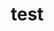 # test

<!DOCTYPE html>
<html lang="en">
<head>
    <meta charset="UTF-8">
    <meta name="viewport" content="width=device-width, initial-scale=1.0">
    <title>Security Product Evaluation Dashboard</title>
    <style>
        * {
            margin: 0;
            padding: 0;
            box-sizing: border-box;
        }
        
        body {
            font-family: 'Segoe UI', Tahoma, Geneva, Verdana, sans-serif;
            background: #f0f2f5;
            color: #1e3a5f;
        }
        
        .dashboard {
            max-width: 1920px;
            margin: 0 auto;
            padding: 20px;
        }
        
        .header {
            background: linear-gradient(135deg, #1e3a5f 0%, #2c5282 100%);
            color: white;
            padding: 25px 30px;
            border-radius: 10px;
            margin-bottom: 25px;
            box-shadow: 0 4px 6px rgba(0,0,0,0.1);
        }
        
        .header h1 {
            font-size: 28px;
            font-weight: 300;
            letter-spacing: 1px;
        }
        
        .header .subtitle {
            font-size: 14px;
            opacity: 0.9;
            margin-top: 5px;
        }
        
        .kpi-row {
            display: grid;
            grid-template-columns: repeat(auto-fit, minmax(200px, 1fr));
            gap: 20px;
            margin-bottom: 25px;
        }
        
        .kpi-card {
            background: white;
            padding: 20px;
            border-radius: 10px;
            box-shadow: 0 2px 4px rgba(30,58,95,0.1);
            border-left: 4px solid #1e3a5f;
            transition: transform 0.2s, box-shadow 0.2s;
        }
        
        .kpi-card:hover {
            transform: translateY(-2px);
            box-shadow: 0 4px 8px rgba(30,58,95,0.15);
        }
        
        .kpi-label {
            font-size: 12px;
            color: #6b7280;
            text-transform: uppercase;
            letter-spacing: 0.5px;
            margin-bottom: 8px;
        }
        
        .kpi-value {
            font-size: 32px;
            font-weight: 600;
            color: #1e3a5f;
        }
        
        .kpi-change {
            font-size: 12px;
            margin-top: 5px;
            color: #10b981;
        }
        
        .main-content {
            display: grid;
            grid-template-columns: 1fr 1fr;
            gap: 25px;
            margin-bottom: 25px;
        }
        
        .panel {
            background: white;
            border-radius: 10px;
            padding: 25px;
            box-shadow: 0 2px 4px rgba(30,58,95,0.1);
        }
        
        .panel-title {
            font-size: 18px;
            font-weight: 600;
            color: #1e3a5f;
            margin-bottom: 20px;
            padding-bottom: 10px;
            border-bottom: 2px solid #e5e7eb;
        }
        
        .status-grid {
            display: grid;
            grid-template-columns: repeat(2, 1fr);
            gap: 15px;
        }
        
        .status-item {
            display: flex;
            align-items: center;
            padding: 15px;
            background: #f8fafc;
            border-radius: 8px;
            border: 1px solid #e5e7eb;
        }
        
        .status-icon {
            width: 40px;
            height: 40px;
            border-radius: 50%;
            display: flex;
            align-items: center;
            justify-content: center;
            margin-right: 15px;
            font-weight: bold;
            font-size: 16px;
        }
        
        .status-icon.research { background: #dbeafe; color: #1e40af; }
        .status-icon.poc { background: #fef3c7; color: #d97706; }
        .status-icon.procurement { background: #d1fae5; color: #065f46; }
        .status-icon.deployed { background: #e0e7ff; color: #3730a3; }
        
        .category-chart {
            height: 300px;
            position: relative;
            display: flex;
            align-items: center;
            justify-content: center;
        }
        
        .donut-chart {
            position: relative;
            width: 200px;
            height: 200px;
        }
        
        .donut-chart svg {
            transform: rotate(-90deg);
        }
        
        .chart-legend {
            margin-left: 40px;
        }
        
        .legend-item {
            display: flex;
            align-items: center;
            margin-bottom: 12px;
        }
        
        .legend-color {
            width: 12px;
            height: 12px;
            border-radius: 2px;
            margin-right: 10px;
        }
        
        .product-table {
            width: 100%;
            margin-top: 25px;
        }
        
        .product-table table {
            width: 100%;
            border-collapse: collapse;
        }
        
        .product-table th {
            background: #1e3a5f;
            color: white;
            padding: 12px;
            text-align: left;
            font-weight: 500;
            font-size: 14px;
        }
        
        .product-table td {
            padding: 12px;
            border-bottom: 1px solid #e5e7eb;
            font-size: 14px;
        }
        
        .product-table tr:hover {
            background: #f8fafc;
        }
        
        .vendor-logo {
            width: 80px;
            height: 30px;
            object-fit: contain;
            background: #f8fafc;
            padding: 5px;
            border-radius: 4px;
        }
        
        .status-badge {
            display: inline-block;
            padding: 4px 12px;
            border-radius: 12px;
            font-size: 12px;
            font-weight: 500;
        }
        
        .status-badge.research { background: #dbeafe; color: #1e40af; }
        .status-badge.poc { background: #fef3c7; color: #d97706; }
        .status-badge.procurement { background: #d1fae5; color: #065f46; }
        .status-badge.deployed { background: #e0e7ff; color: #3730a3; }
        
        .link-button {
            display: inline-block;
            padding: 4px 8px;
            background: #1e3a5f;
            color: white;
            text-decoration: none;
            border-radius: 4px;
            font-size: 12px;
            margin-right: 5px;
        }
        
        .link-button:hover {
            background: #2c5282;
        }
        
        .timeline-section {
            margin-top: 25px;
        }
        
        .timeline-bar {
            background: #f8fafc;
            border-radius: 8px;
            padding: 20px;
            margin-bottom: 15px;
            border: 1px solid #e5e7eb;
        }
        
        .timeline-header {
            display: flex;
            justify-content: space-between;
            margin-bottom: 10px;
        }
        
        .progress-bar {
            height: 8px;
            background: #e5e7eb;
            border-radius: 4px;
            overflow: hidden;
        }
        
        .progress-fill {
            height: 100%;
            background: linear-gradient(90deg, #1e3a5f, #2c5282);
            border-radius: 4px;
            transition: width 0.3s ease;
        }
        
        .filters {
            display: flex;
            gap: 15px;
            margin-bottom: 25px;
            padding: 15px;
            background: white;
            border-radius: 10px;
            box-shadow: 0 2px 4px rgba(30,58,95,0.1);
        }
        
        .filter-item {
            display: flex;
            flex-direction: column;
        }
        
        .filter-label {
            font-size: 12px;
            color: #6b7280;
            margin-bottom: 5px;
            text-transform: uppercase;
            letter-spacing: 0.5px;
        }
        
        .filter-select {
            padding: 8px 12px;
            border: 1px solid #e5e7eb;
            border-radius: 6px;
            background: white;
            color: #1e3a5f;
            font-size: 14px;
            cursor: pointer;
        }
        
        .vendor-showcase {
            display: flex;
            gap: 20px;
            padding: 20px;
            background: #f8fafc;
            border-radius: 8px;
            overflow-x: auto;
        }
        
        .vendor-card {
            min-width: 120px;
            padding: 15px;
            background: white;
            border-radius: 8px;
            text-align: center;
            border: 1px solid #e5e7eb;
        }
        
        .vendor-card img {
            width: 80px;
            height: 40px;
            object-fit: contain;
            margin-bottom: 8px;
        }
        
        .vendor-name {
            font-size: 12px;
            color: #6b7280;
        }
    </style>
</head>
<body>
    <div class="dashboard">
        <!-- Header -->
        <div class="header">
            <h1>Security Product Evaluation Dashboard</h1>
            <div class="subtitle">Real-time tracking of security technology evaluations and deployments</div>
        </div>
        
        <!-- Filters -->
        <div class="filters">
            <div class="filter-item">
                <span class="filter-label">Category</span>
                <select class="filter-select">
                    <option>All Categories</option>
                    <option>AI/ML Security</option>
                    <option>Cloud Security</option>
                    <option>Identity & Access</option>
                    <option>Data Protection</option>
                </select>
            </div>
            <div class="filter-item">
                <span class="filter-label">Status</span>
                <select class="filter-select">
                    <option>All Status</option>
                    <option>Researching</option>
                    <option>In POC</option>
                    <option>Procurement</option>
                    <option>Deployed</option>
                </select>
            </div>
            <div class="filter-item">
                <span class="filter-label">Priority</span>
                <select class="filter-select">
                    <option>All Priorities</option>
                    <option>High</option>
                    <option>Medium</option>
                    <option>Low</option>
                </select>
            </div>
            <div class="filter-item">
                <span class="filter-label">Owner</span>
                <select class="filter-select">
                    <option>All Owners</option>
                    <option>Security Architecture</option>
                    <option>Cloud Security</option>
                    <option>AppSec Team</option>
                </select>
            </div>
        </div>
        
        <!-- KPI Cards -->
        <div class="kpi-row">
            <div class="kpi-card">
                <div class="kpi-label">Total in Pipeline</div>
                <div class="kpi-value">43</div>
                <div class="kpi-change">↑ 5 from last month</div>
            </div>
            <div class="kpi-card">
                <div class="kpi-label">Active POCs</div>
                <div class="kpi-value">8</div>
                <div class="kpi-change">2 completing this week</div>
            </div>
            <div class="kpi-card">
                <div class="kpi-label">Awaiting Decision</div>
                <div class="kpi-value">12</div>
                <div class="kpi-change">3 urgent</div>
            </div>
            <div class="kpi-card">
                <div class="kpi-label">Deployed YTD</div>
                <div class="kpi-value">15</div>
                <div class="kpi-change">75% success rate</div>
            </div>
            <div class="kpi-card">
                <div class="kpi-label">Avg. Eval Time</div>
                <div class="kpi-value">47<span style="font-size: 16px; font-weight: 400;"> days</span></div>
                <div class="kpi-change">↓ 8 days improved</div>
            </div>
        </div>
        
        <!-- Main Content Grid -->
        <div class="main-content">
            <!-- Status Distribution -->
            <div class="panel">
                <h2 class="panel-title">Evaluation Status Overview</h2>
                <div class="status-grid">
                    <div class="status-item">
                        <div class="status-icon research">12</div>
                        <div>
                            <div style="font-weight: 600;">Researching</div>
                            <div style="font-size: 12px; color: #6b7280;">Initial Assessment</div>
                        </div>
                    </div>
                    <div class="status-item">
                        <div class="status-icon poc">8</div>
                        <div>
                            <div style="font-weight: 600;">In POC/Pilot</div>
                            <div style="font-size: 12px; color: #6b7280;">Testing Phase</div>
                        </div>
                    </div>
                    <div class="status-item">
                        <div class="status-icon procurement">5</div>
                        <div>
                            <div style="font-weight: 600;">Procurement</div>
                            <div style="font-size: 12px; color: #6b7280;">Contract Negotiation</div>
                        </div>
                    </div>
                    <div class="status-item">
                        <div class="status-icon deployed">18</div>
                        <div>
                            <div style="font-weight: 600;">Deployed</div>
                            <div style="font-size: 12px; color: #6b7280;">In Production</div>
                        </div>
                    </div>
                </div>
            </div>
            
            <!-- Category Distribution -->
            <div class="panel">
                <h2 class="panel-title">Products by Category</h2>
                <div class="category-chart">
                    <div class="donut-chart">
                        <svg width="200" height="200" viewBox="0 0 200 200">
                            <circle cx="100" cy="100" r="80" fill="none" stroke="#e5e7eb" stroke-width="40"/>
                            <circle cx="100" cy="100" r="80" fill="none" stroke="#1e3a5f" stroke-width="40" 
                                stroke-dasharray="125 377" stroke-dashoffset="0"/>
                            <circle cx="100" cy="100" r="80" fill="none" stroke="#2c5282" stroke-width="40" 
                                stroke-dasharray="75 377" stroke-dashoffset="-125"/>
                            <circle cx="100" cy="100" r="80" fill="none" stroke="#4a6fa5" stroke-width="40" 
                                stroke-dasharray="63 377" stroke-dashoffset="-200"/>
                            <circle cx="100" cy="100" r="80" fill="none" stroke="#7494c0" stroke-width="40" 
                                stroke-dasharray="50 377" stroke-dashoffset="-263"/>
                            <circle cx="100" cy="100" r="80" fill="none" stroke="#9bb3d3" stroke-width="40" 
                                stroke-dasharray="44 377" stroke-dashoffset="-313"/>
                        </svg>
                    </div>
                    <div class="chart-legend">
                        <div class="legend-item">
                            <div class="legend-color" style="background: #1e3a5f;"></div>
                            <span>Cloud Security (12)</span>
                        </div>
                        <div class="legend-item">
                            <div class="legend-color" style="background: #2c5282;"></div>
                            <span>AI/ML Security (8)</span>
                        </div>
                        <div class="legend-item">
                            <div class="legend-color" style="background: #4a6fa5;"></div>
                            <span>Identity & Access (7)</span>
                        </div>
                        <div class="legend-item">
                            <div class="legend-color" style="background: #7494c0;"></div>
                            <span>Data Protection (6)</span>
                        </div>
                        <div class="legend-item">
                            <div class="legend-color" style="background: #9bb3d3;"></div>
                            <span>Endpoint Security (10)</span>
                        </div>
                    </div>
                </div>
            </div>
        </div>
        
        <!-- Vendor Showcase -->
        <div class="panel">
            <h2 class="panel-title">Featured Vendors in Evaluation</h2>
            <div class="vendor-showcase">
                <div class="vendor-card">
                    <div style="height: 40px; background: #f0f0f0; border-radius: 4px; display: flex; align-items: center; justify-content: center; color: #666; font-size: 10px;">CrowdStrike</div>
                    <div class="vendor-name">Endpoint</div>
                </div>
                <div class="vendor-card">
                    <div style="height: 40px; background: #f0f0f0; border-radius: 4px; display: flex; align-items: center; justify-content: center; color: #666; font-size: 10px;">Palo Alto</div>
                    <div class="vendor-name">Network</div>
                </div>
                <div class="vendor-card">
                    <div style="height: 40px; background: #f0f0f0; border-radius: 4px; display: flex; align-items: center; justify-content: center; color: #666; font-size: 10px;">Wiz</div>
                    <div class="vendor-name">Cloud</div>
                </div>
                <div class="vendor-card">
                    <div style="height: 40px; background: #f0f0f0; border-radius: 4px; display: flex; align-items: center; justify-content: center; color: #666; font-size: 10px;">Okta</div>
                    <div class="vendor-name">Identity</div>
                </div>
                <div class="vendor-card">
                    <div style="height: 40px; background: #f0f0f0; border-radius: 4px; display: flex; align-items: center; justify-content: center; color: #666; font-size: 10px;">SentinelOne</div>
                    <div class="vendor-name">EDR</div>
                </div>
                <div class="vendor-card">
                    <div style="height: 40px; background: #f0f0f0; border-radius: 4px; display: flex; align-items: center; justify-content: center; color: #666; font-size: 10px;">Snyk</div>
                    <div class="vendor-name">AppSec</div>
                </div>
                <div class="vendor-card">
                    <div style="height: 40px; background: #f0f0f0; border-radius: 4px; display: flex; align-items: center; justify-content: center; color: #666; font-size: 10px;">Darktrace</div>
                    <div class="vendor-name">AI Security</div>
                </div>
                <div class="vendor-card">
                    <div style="height: 40px; background: #f0f0f0; border-radius: 4px; display: flex; align-items: center; justify-content: center; color: #666; font-size: 10px;">Zscaler</div>
                    <div class="vendor-name">SASE</div>
                </div>
            </div>
        </div>
        
        <!-- Product Pipeline Table -->
        <div class="panel product-table">
            <h2 class="panel-title">Active Product Pipeline</h2>
            <table>
                <thead>
                    <tr>
                        <th>TLM#</th>
                        <th>Product</th>
                        <th>Vendor Logo</th>
                        <th>Category</th>
                        <th>Status</th>
                        <th>Owner</th>
                        <th>Days in Status</th>
                        <th>Documentation</th>
                        <th>Priority</th>
                    </tr>
                </thead>
                <tbody>
                    <tr>
                        <td>TLM-2025-001</td>
                        <td>Falcon Platform</td>
                        <td><div style="width: 80px; height: 30px; background: #f0f0f0; border-radius: 4px; display: flex; align-items: center; justify-content: center; color: #666; font-size: 10px;">CrowdStrike</div></td>
                        <td>Endpoint Security</td>
                        <td><span class="status-badge poc">In POC</span></td>
                        <td>John Smith</td>
                        <td>15</td>
                        <td>
                            <a href="#" class="link-button">Confluence</a>
                            <a href="#" class="link-button">SharePoint</a>
                        </td>
                        <td style="color: #dc2626; font-weight: 600;">High</td>
                    </tr>
                    <tr>
                        <td>TLM-2025-002</td>
                        <td>Prisma Cloud</td>
                        <td><div style="width: 80px; height: 30px; background: #f0f0f0; border-radius: 4px; display: flex; align-items: center; justify-content: center; color: #666; font-size: 10px;">Palo Alto</div></td>
                        <td>Cloud Security</td>
                        <td><span class="status-badge research">Researching</span></td>
                        <td>Sarah Johnson</td>
                        <td>8</td>
                        <td>
                            <a href="#" class="link-button">Confluence</a>
                        </td>
                        <td style="color: #f59e0b; font-weight: 600;">Medium</td>
                    </tr>
                    <tr>
                        <td>TLM-2025-003</td>
                        <td>Wiz Platform</td>
                        <td><div style="width: 80px; height: 30px; background: #f0f0f0; border-radius: 4px; display: flex; align-items: center; justify-content: center; color: #666; font-size: 10px;">Wiz</div></td>
                        <td>Cloud Security</td>
                        <td><span class="status-badge procurement">Procurement</span></td>
                        <td>Mike Chen</td>
                        <td>22</td>
                        <td>
                            <a href="#" class="link-button">Confluence</a>
                            <a href="#" class="link-button">SharePoint</a>
                        </td>
                        <td style="color: #dc2626; font-weight: 600;">High</td>
                    </tr>
                    <tr>
                        <td>TLM-2025-004</td>
                        <td>Workforce Identity</td>
                        <td><div style="width: 80px; height: 30px; background: #f0f0f0; border-radius: 4px; display: flex; align-items: center; justify-content: center; color: #666; font-size: 10px;">Okta</div></td>
                        <td>Identity & Access</td>
                        <td><span class="status-badge deployed">Deployed</span></td>
                        <td>Lisa Wong</td>
                        <td>5</td>
                        <td>
                            <a href="#" class="link-button">Confluence</a>
                            <a href="#" class="link-button">SharePoint</a>
                        </td>
                        <td style="color: #10b981; font-weight: 600;">Low</td>
                    </tr>
                    <tr>
                        <td>TLM-2025-005</td>
                        <td>Singularity XDR</td>
                        <td><div style="width: 80px; height: 30px; background: #f0f0f0; border-radius: 4px; display: flex; align-items: center; justify-content: center; color: #666; font-size: 10px;">SentinelOne</div></td>
                        <td>Endpoint Security</td>
                        <td><span class="status-badge poc">In POC</span></td>
                        <td>David Park</td>
                        <td>31</td>
                        <td>
                            <a href="#" class="link-button">Confluence</a>
                        </td>
                        <td style="color: #f59e0b; font-weight: 600;">Medium</td>
                    </tr>
                </tbody>
            </table>
        </div>
        
        <!-- Timeline Section -->
        <div class="panel timeline-section">
            <h2 class="panel-title">Key Milestones & Deadlines</h2>
            <div class="timeline-bar">
                <div class="timeline-header">
                    <div>
                        <strong>CrowdStrike Falcon</strong> - POC Completion
                        <div style="font-size: 12px; color: #6b7280;">Target: Jan 31, 2025</div>
                    </div>
                    <div style="color: #10b981; font-size: 14px;">On Track</div>
                </div>
                <div class="progress-bar">
                    <div class="progress-fill" style="width: 75%;"></div>
                </div>
            </div>
            <div class="timeline-bar">
                <div class="timeline-header">
                    <div>
                        <strong>Wiz Platform</strong> - Contract Negotiation
                        <div style="font-size: 12px; color: #6b7280;">Target: Feb 15, 2025</div>
                    </div>
                    <div style="color: #f59e0b; font-size: 14px;">At Risk</div>
                </div>
                <div class="progress-bar">
                    <div class="progress-fill" style="width: 45%;"></div>
                </div>
            </div>
            <div class="timeline-bar">
                <div class="timeline-header">
                    <div>
                        <strong>Darktrace PREVENT</strong> - Initial Assessment
                        <div style="font-size: 12px; color: #6b7280;">Target: Mar 1, 2025</div>
                    </div>
                    <div style="color: #10b981; font-size: 14px;">On Track</div>
                </div>
                <div class="progress-bar">
                    <div class="progress-fill" style="width: 20%;"></div>
                </div>
            </div>
        </div>
    </div>
</body>
</html>
